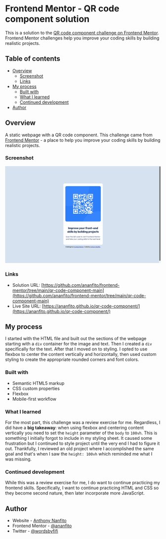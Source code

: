 # Frontend Mentor - QR code component solution

This is a solution to the [QR code component challenge on Frontend Mentor](https://www.frontendmentor.io/challenges/qr-code-component-iux_sIO_H). Frontend Mentor challenges help you improve your coding skills by building realistic projects.

## Table of contents

- [Overview](#overview)
  - [Screenshot](#screenshot)
  - [Links](#links)
- [My process](#my-process)
  - [Built with](#built-with)
  - [What I learned](#what-i-learned)
  - [Continued development](#continued-development)
- [Author](#author)

## Overview

A static webpage with a QR code component. This challenge came from [Frontend Mentor](https://www.frontendmentor.io) - a place to help you improve your coding skills by building realistic projects.

### Screenshot

![](./screenshot.png)

### Links

- Solution URL: [https://github.com/ananfito/frontend-mentor/tree/main/qr-code-component-main](https://github.com/ananfito/frontend-mentor/tree/main/qr-code-component-main)
- Live Site URL: [https://ananfito.github.io/qr-code-component/](https://ananfito.github.io/qr-code-component/)

## My process

I started with the HTML file and built out the sections of the webpage starting with a `div` container for the image and text. Then I created a `div` specifically for the text. After that I moved on to styling. I opted to use flexbox to center the content vertically and horizontally, then used custom styling to create the appropriate rounded corners and font colors.

### Built with

- Semantic HTML5 markup
- CSS custom properties
- Flexbox
- Mobile-first workflow

### What I learned

For the most part, this challenge was a review exercise for me. Regardless, I did have a **big takeaway**: when using flexbox and centering content vertically you need to set the `height` parameter of the `body` to `100vh`. This is something I initially forgot to include in my styling sheet. It caused some frustration but I continued to style project until the very end I had to figure it out. Thankfully, I reviewed an old project where I accomplished the same goal and that's when I saw the `height: 100vh` which reminded me what I was missing.

### Continued development

While this was a review exercise for me, I do want to continue practicing my frontend skills. Specifically, I want to continue practicing HTML and CSS so they become second nature, then later incorporate more JavaScript. 

## Author

- Website - [Anthony Nanfito](https://ananfito.github.io)
- Frontend Mentor - [@ananfito](https://www.frontendmentor.io/profile/ananfito)
- Twitter - [@wordsbyfifi](https://www.twitter.com/wordsbyfifi)
